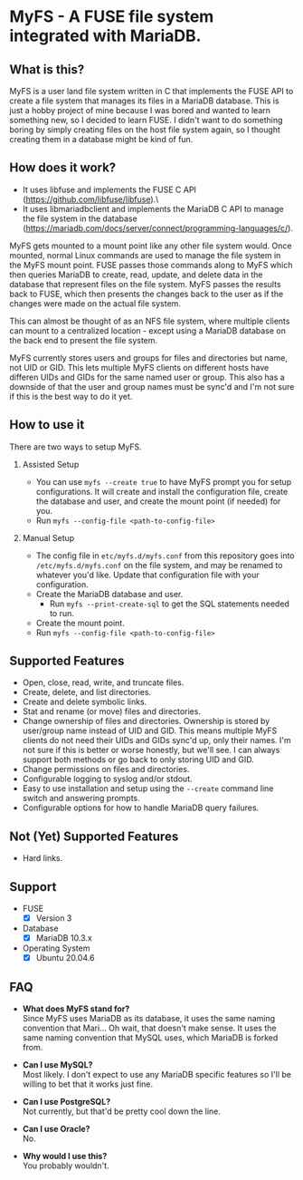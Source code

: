 # MyFS - A FUSE file system integrated with MariaDB.

## What is this?
MyFS is a user land file system written in C that implements the FUSE API to create a file system that manages its files in a MariaDB database. This is just a hobby project of mine because I was bored and wanted to learn something new, so I decided to learn FUSE. I didn't want to do something boring by simply creating files on the host file system again, so I thought creating them in a database might be kind of fun.


## How does it work?
+ It uses libfuse and implements the FUSE C API (https://github.com/libfuse/libfuse).\
+ It uses libmariadbclient and implements the MariaDB C API to manage the file system in the database (https://mariadb.com/docs/server/connect/programming-languages/c/).

MyFS gets mounted to a mount point like any other file system would. Once mounted, normal Linux commands are used to manage the file system in the MyFS mount point. FUSE passes those commands along to MyFS which then queries MariaDB to create, read, update, and delete data in the database that represent files on the file system. MyFS passes the results back to FUSE, which then presents the changes back to the user as if the changes were made on the actual file system.

This can almost be thought of as an NFS file system, where multiple clients can mount to a centralized location - except using a MariaDB database on the back end to present the file system.

MyFS currently stores users and groups for files and directories but name, not UID or GID. This lets multiple MyFS clients on different hosts have differen UIDs and GIDs for the same named user or group. This also has a downside of that the user and group names must be sync'd and I'm not sure if this is the best way to do it yet.

## How to use it
There are two ways to setup MyFS.
1) Assisted Setup
  
    + You can use `myfs --create true` to have MyFS prompt you for setup configurations. It will create and install the configuration file, create the database and user, and create the mount point (if needed) for you.
    + Run `myfs --config-file <path-to-config-file>`
  
2) Manual Setup
   
    + The config file in `etc/myfs.d/myfs.conf` from this repository goes into `/etc/myfs.d/myfs.conf` on the file system, and may be renamed to whatever you'd like. Update that configuration file with your configuration.
    + Create the MariaDB database and user.
      + Run `myfs --print-create-sql` to get the SQL statements needed to run.
    + Create the mount point.
    + Run `myfs --config-file <path-to-config-file>`

## Supported Features
+ Open, close, read, write, and truncate files.
+ Create, delete, and list directories.
+ Create and delete symbolic links.
+ Stat and rename (or move) files and directories.
+ Change ownership of files and directories. Ownership is stored by user/group name instead of UID and GID. This means multiple MyFS clients do not need their UIDs and GIDs sync'd up, only their names. I'm not sure if this is better or worse honestly, but we'll see. I can always support both methods or go back to only storing UID and GID.
+ Change permissions on files and directories.
+ Configurable logging to syslog and/or stdout.
+ Easy to use installation and setup using the `--create` command line switch and answering prompts.
+ Configurable options for how to handle MariaDB query failures.

## Not (Yet) Supported Features
+ Hard links.

## Support
+ FUSE
  - [x] Version 3
+ Database
  - [x] MariaDB 10.3.x
+ Operating System
  - [x] Ubuntu 20.04.6

## FAQ
+ **What does MyFS stand for?**\
Since MyFS uses MariaDB as its database, it uses the same naming convention that Mari... Oh wait, that doesn't make sense. It uses the same naming convention that MySQL uses, which MariaDB is forked from.

+ **Can I use MySQL?**\
Most likely. I don't expect to use any MariaDB specific features so I'll be willing to bet that it works just fine.

+ **Can I use PostgreSQL?**\
Not currently, but that'd be pretty cool down the line.

+ **Can I use Oracle?**\
No.

+ **Why would I use this?**\
You probably wouldn't.
